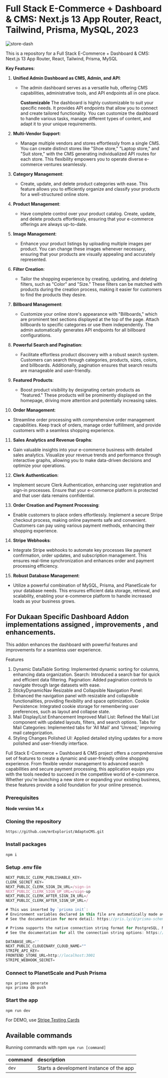 # Full Stack E-Commerce + Dashboard & CMS: Next.js 13 App Router, React, Tailwind, Prisma, MySQL, 2023

![store-dash](https://socialify.git.ci/mrExplorist/AdaptoCMS/image?description=1&descriptionEditable=Full%20Stack%20E-Commerce%20%2B%20Dashboard%20%26%20CMS%3A%20Next.js%2013%20App%20Router%2C%20React%2C%20Tailwind%2C%20Prisma%2C%20MySQL%0A%0A&language=1&name=1&owner=1&pattern=Plus&pulls=1&stargazers=1&theme=Light)

This is a repository for a Full Stack E-Commerce + Dashboard & CMS: Next.js 13 App Router, React, Tailwind, Prisma, MySQL




**Key Features**:

1. **Unified Admin Dashboard as CMS, Admin, and API**:

   - The admin dashboard serves as a versatile hub, offering CMS capabilities, administrative tools, and API endpoints all in one place.
     
     **Customizable**
     The dashboard is highly customizable to suit your specific needs. It provides API endpoints that allow you to connect and create tailored functionality. You can customize the dashboard to handle various tasks, manage different types of content, and adapt it to your unique requirements.
     

2. **Multi-Vendor Support**:

   - Manage multiple vendors and stores effortlessly from a single CMS. You can create distinct stores like "Shoe store," "Laptop store," and "Suit store," with the CMS generating individualized API routes for each store. This flexibility empowers you to operate diverse e-commerce ventures seamlessly.

3. **Category Management**:

   - Create, update, and delete product categories with ease. This feature allows you to efficiently organize and classify your products for a well-structured online store.

4. **Product Management**:

   - Have complete control over your product catalog. Create, update, and delete products effortlessly, ensuring that your e-commerce offerings are always up-to-date.

5. **Image Management**:

   - Enhance your product listings by uploading multiple images per product. You can change these images whenever necessary, ensuring that your products are visually appealing and accurately represented.

6. **Filter Creation**:

   - Tailor the shopping experience by creating, updating, and deleting filters, such as "Color" and "Size." These filters can be matched with products during the creation process, making it easier for customers to find the products they desire.

7. **Billboard Management**:

   - Customize your online store's appearance with "Billboards," which are prominent text sections displayed at the top of the page. Attach billboards to specific categories or use them independently. The admin automatically generates API endpoints for all billboard configurations.

8. **Powerful Search and Pagination**:

   - Facilitate effortless product discovery with a robust search system. Customers can search through categories, products, sizes, colors, and billboards. Additionally, pagination ensures that search results are manageable and user-friendly.

9. **Featured Products**:

   - Boost product visibility by designating certain products as "featured." These products will be prominently displayed on the homepage, driving more attention and potentially increasing sales.

10. **Order Management**:

- Streamline order processing with comprehensive order management capabilities. Keep track of orders, manage order fulfillment, and provide customers with a seamless shopping experience.

11. **Sales Analytics and Revenue Graphs**:

- Gain valuable insights into your e-commerce business with detailed sales analytics. Visualize your revenue trends and performance through interactive graphs, allowing you to make data-driven decisions and optimize your operations.

12. **Clerk Authentication**:

- Implement secure Clerk Authentication, enhancing user registration and sign-in processes. Ensure that your e-commerce platform is protected and that user data remains confidential.

13. **Order Creation and Payment Processing**:

- Enable customers to place orders effortlessly. Implement a secure Stripe checkout process, making online payments safe and convenient. Customers can pay using various payment methods, enhancing their shopping experience.

14. **Stripe Webhooks**:

- Integrate Stripe webhooks to automate key processes like payment confirmation, order updates, and subscription management. This ensures real-time synchronization and enhances order and payment processing efficiency.

15. **Robust Database Management**:

- Utilize a powerful combination of MySQL, Prisma, and PlanetScale for your database needs. This ensures efficient data storage, retrieval, and scalability, enabling your e-commerce platform to handle increased loads as your business grows.

  
## For Dukaan Specific Dashboard Addon implementations assigned , improvements , and enhancements.
This addon enhances the dashboard with powerful features and improvements for a seamless user experience.

Features
1. Dynamic DataTable
Sorting: Implemented dynamic sorting for columns, enhancing data organization.
Search: Introduced a search bar for quick and efficient data filtering.
Pagination: Added pagination controls to navigate through large datasets with ease.
2. StickyDynamicNav
Resizable and Collapsible Navigation Panel: Enhanced the navigation panel with resizable and collapsible functionalities, providing flexibility and space optimization.
Cookie Persistence: Integrated cookie storage for remembering user preferences, such as layout and collapse state.
3. Mail Display/List Enhancement
Improved Mail List: Refined the Mail List component with updated layouts, filters, and search options.
Tabs for Mail Categories: Implemented tabs for 'All Mail' and 'Unread,' improving mail categorization.
4. Styling Changes
Polished UI: Applied detailed styling updates for a more polished and user-friendly interface.


Full Stack E-Commerce + Dashboard & CMS project offers a comprehensive set of features to create a dynamic and user-friendly online shopping experience. From flexible vendor management to advanced search capabilities and secure payment processing, this application equips you with the tools needed to succeed in the competitive world of e-commerce. Whether you're launching a new store or expanding your existing business, these features provide a solid foundation for your online presence.

### Prerequisites

**Node version 14.x**

### Cloning the repository

```shell
https://github.com/mrExplorist/AdaptoCMS.git
```

### Install packages

```shell
npm i
```

### Setup .env file

```js
NEXT_PUBLIC_CLERK_PUBLISHABLE_KEY=
CLERK_SECRET_KEY=
NEXT_PUBLIC_CLERK_SIGN_IN_URL=/sign-in
NEXT_PUBLIC_CLERK_SIGN_UP_URL=/sign-up
NEXT_PUBLIC_CLERK_AFTER_SIGN_IN_URL=/
NEXT_PUBLIC_CLERK_AFTER_SIGN_UP_URL=/

# This was inserted by `prisma init`:
# Environment variables declared in this file are automatically made available to Prisma.
# See the documentation for more detail: https://pris.ly/d/prisma-schema#accessing-environment-variables-from-the-schema

# Prisma supports the native connection string format for PostgreSQL, MySQL, SQLite, SQL Server, MongoDB and CockroachDB.
# See the documentation for all the connection string options: https://pris.ly/d/connection-strings

DATABASE_URL=''
NEXT_PUBLIC_CLOUDINARY_CLOUD_NAME=""
STRIPE_API_KEY=
FRONTEND_STORE_URL=http://localhost:3001
STRIPE_WEBHOOK_SECRET=
```

### Connect to PlanetScale and Push Prisma

```shell
npx prisma generate
npx prisma db push
```

### Start the app

```shell
npm run dev
```

For DEMO, use [Stripe Testing Cards](https://stripe.com/docs/testing)

## Available commands

Running commands with npm `npm run [command]`

| command | description                              |
| :------ | :--------------------------------------- |
| `dev`   | Starts a development instance of the app |
